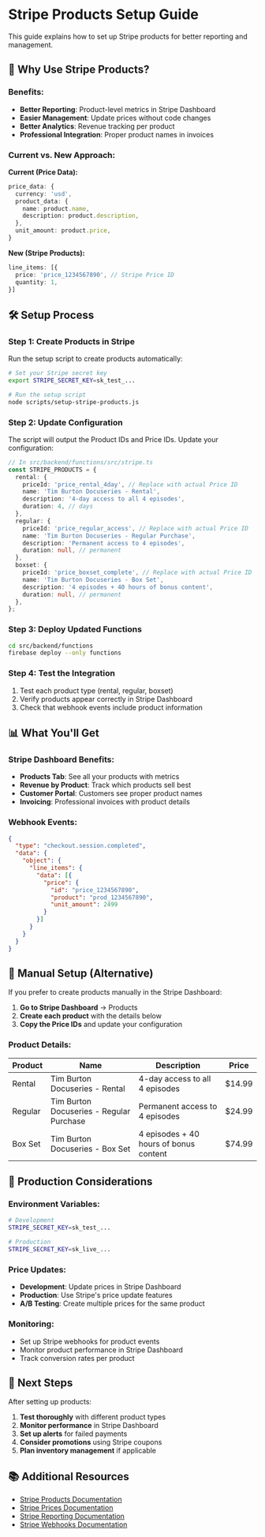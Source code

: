 # Stripe Products Setup Guide

This guide explains how to set up Stripe products for better reporting and management.

## 🎯 Why Use Stripe Products?

### Benefits:
- **Better Reporting**: Product-level metrics in Stripe Dashboard
- **Easier Management**: Update prices without code changes
- **Better Analytics**: Revenue tracking per product
- **Professional Integration**: Proper product names in invoices

### Current vs. New Approach:

**Current (Price Data):**
```typescript
price_data: {
  currency: 'usd',
  product_data: {
    name: product.name,
    description: product.description,
  },
  unit_amount: product.price,
}
```

**New (Stripe Products):**
```typescript
line_items: [{
  price: 'price_1234567890', // Stripe Price ID
  quantity: 1,
}]
```

## 🛠️ Setup Process

### Step 1: Create Products in Stripe

Run the setup script to create products automatically:

```bash
# Set your Stripe secret key
export STRIPE_SECRET_KEY=sk_test_...

# Run the setup script
node scripts/setup-stripe-products.js
```

### Step 2: Update Configuration

The script will output the Product IDs and Price IDs. Update your configuration:

```typescript
// In src/backend/functions/src/stripe.ts
const STRIPE_PRODUCTS = {
  rental: {
    priceId: 'price_rental_4day', // Replace with actual Price ID
    name: 'Tim Burton Docuseries - Rental',
    description: '4-day access to all 4 episodes',
    duration: 4, // days
  },
  regular: {
    priceId: 'price_regular_access', // Replace with actual Price ID
    name: 'Tim Burton Docuseries - Regular Purchase',
    description: 'Permanent access to 4 episodes',
    duration: null, // permanent
  },
  boxset: {
    priceId: 'price_boxset_complete', // Replace with actual Price ID
    name: 'Tim Burton Docuseries - Box Set',
    description: '4 episodes + 40 hours of bonus content',
    duration: null, // permanent
  },
};
```

### Step 3: Deploy Updated Functions

```bash
cd src/backend/functions
firebase deploy --only functions
```

### Step 4: Test the Integration

1. Test each product type (rental, regular, boxset)
2. Verify products appear correctly in Stripe Dashboard
3. Check that webhook events include product information

## 📊 What You'll Get

### Stripe Dashboard Benefits:
- **Products Tab**: See all your products with metrics
- **Revenue by Product**: Track which products sell best
- **Customer Portal**: Customers see proper product names
- **Invoicing**: Professional invoices with product details

### Webhook Events:
```json
{
  "type": "checkout.session.completed",
  "data": {
    "object": {
      "line_items": {
        "data": [{
          "price": {
            "id": "price_1234567890",
            "product": "prod_1234567890",
            "unit_amount": 2499
          }
        }]
      }
    }
  }
}
```

## 🔧 Manual Setup (Alternative)

If you prefer to create products manually in the Stripe Dashboard:

1. **Go to Stripe Dashboard** → Products
2. **Create each product** with the details below
3. **Copy the Price IDs** and update your configuration

### Product Details:

| Product | Name | Description | Price |
|---------|------|-------------|-------|
| Rental | Tim Burton Docuseries - Rental | 4-day access to all 4 episodes | $14.99 |
| Regular | Tim Burton Docuseries - Regular Purchase | Permanent access to 4 episodes | $24.99 |
| Box Set | Tim Burton Docuseries - Box Set | 4 episodes + 40 hours of bonus content | $74.99 |

## 🚀 Production Considerations

### Environment Variables:
```bash
# Development
STRIPE_SECRET_KEY=sk_test_...

# Production
STRIPE_SECRET_KEY=sk_live_...
```

### Price Updates:
- **Development**: Update prices in Stripe Dashboard
- **Production**: Use Stripe's price update features
- **A/B Testing**: Create multiple prices for the same product

### Monitoring:
- Set up Stripe webhooks for product events
- Monitor product performance in Stripe Dashboard
- Track conversion rates per product

## 🎉 Next Steps

After setting up products:

1. **Test thoroughly** with different product types
2. **Monitor performance** in Stripe Dashboard
3. **Set up alerts** for failed payments
4. **Consider promotions** using Stripe coupons
5. **Plan inventory management** if applicable

## 📚 Additional Resources

- [Stripe Products Documentation](https://stripe.com/docs/products)
- [Stripe Prices Documentation](https://stripe.com/docs/prices)
- [Stripe Reporting Documentation](https://stripe.com/docs/reporting)
- [Stripe Webhooks Documentation](https://stripe.com/docs/webhooks)


